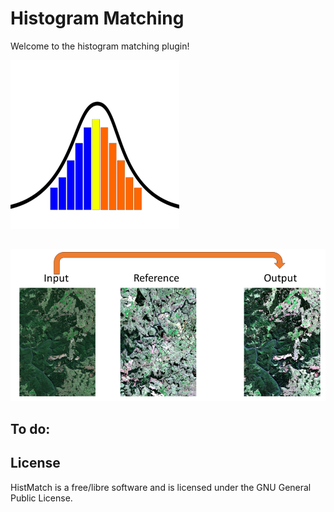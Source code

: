 # Histogram Matching
Welcome to the histogram matching plugin!

![](/icon.png)

 ##
![](/hist_explain.png)
 ## To do:

 ## License

HistMatch is a free/libre software and is licensed under the GNU General Public License.